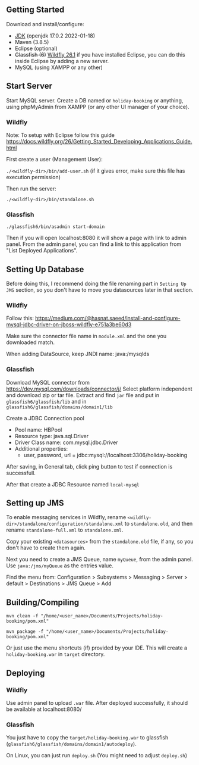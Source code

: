 ## Getting Started

Download and install/configure:

- [JDK](https://openjdk.java.net/install/) (openjdk 17.0.2 2022-01-18)
- Maven (3.8.5)
- Eclipse (optional)
- ~~Glassfish (6)~~ [Wildfly 26.1](https://www.wildfly.org/downloads/)
  if you have installed Eclipse, you can do this inside Eclipse by adding a new server.
- MySQL (using XAMPP or any other)

## Start Server

Start MySQL server. Create a DB named or `holiday-booking` or anything, using phpMyAdmin from XAMPP (or any other UI manager of your choice).

### Wildfly

Note: To setup with Eclipse follow this guide https://docs.wildfly.org/26/Getting_Started_Developing_Applications_Guide.html

First create a user (Management User):

`./<wildfly-dir>/bin/add-user.sh` (if it gives error, make sure this file has execution permission)

Then run the server:

`./<wildfly-dir>/bin/standalone.sh`

### Glassfish

`./glassfish6/bin/asadmin start-domain`

Then if you will open localhost:8080 it will show a page with link to admin panel. From the admin panel, you can find a link to this application from "List Deployed Applications".


## Setting Up Database

Before doing this, I recommend doing the file renaming part in `Setting Up JMS` section, so you don't have to move you datasources later in that section.

### Wildfly

Follow this: https://medium.com/@hasnat.saeed/install-and-configure-mysql-jdbc-driver-on-jboss-wildfly-e751a3be60d3

Make sure the connector file name in `module.xml` and the one you downloaded match.

When adding DataSource, keep JNDI name: java:/mysqlds

### Glassfish
Download MySQL connector from https://dev.mysql.com/downloads/connector/j/
Select platform independent and download zip or tar file. Extract and find `jar` file and put in `glassfish6/glassfish/lib` and in `glassfish6/glassfish/domains/domain1/lib`

Create a JDBC Connection pool
 - Pool name: HBPool
 - Resource type: java.sql.Driver
 - Driver Class name: com.mysql.jdbc.Driver
 - Additional properties:
   - user, password, url = jdbc:mysql://localhost:3306/holiday-booking

After saving, in General tab, click ping button to test if connection is successfull.

After that create a JDBC Resource named `local-mysql`

## Setting up JMS

To enable messaging services in Wildfly, rename `<wildfly-dir>/standalone/configuration/standalone.xml` to `standalone.old`, and then rename `standalone-full.xml` to `standalone.xml`.

Copy your existing `<datasources>` from the `standalone.old` file, if any, so you don't have to create them again.

Next you need to create a JMS Queue, name `myQueue`, from the admin panel. Use `java:/jms/myQueue` as the entries value.

Find the menu from:
Configuration > Subsystems > Messaging > Server > default > Destinations > JMS Queue > Add

## Building/Compiling

`mvn clean -f "/home/<user_name>/Documents/Projects/holiday-booking/pom.xml"`

`mvn package -f "/home/<user_name>/Documents/Projects/holiday-booking/pom.xml"`

Or just use the menu shortcuts (if) provided by your IDE. This will create a `holiday-booking.war` in `target` directory.

## Deploying

### Wildfly

Use admin panel to upload `.war` file. After deployed successfully, it should be available at localhost:8080/

### Glassfish
You just have to copy the `target/holiday-booking.war` to glassfish (`glassfish6/glassfish/domains/domain1/autodeploy`).

On Linux, you can just run `deploy.sh` (You might need to adjust `deploy.sh`)